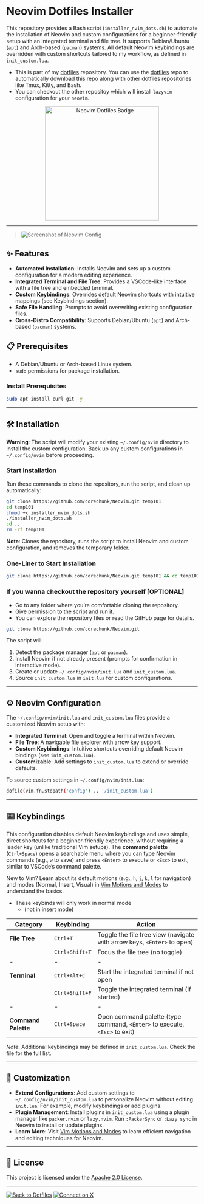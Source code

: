 # Neovim Dotfiles Installer

This repository provides a Bash script (`installer_nvim_dots.sh`) to automate the installation of Neovim and custom configurations for a beginner-friendly setup with an integrated terminal and file tree. It supports Debian/Ubuntu (`apt`) and Arch-based (`pacman`) systems. All default Neovim keybindings are overridden with custom shortcuts tailored to my workflow, as defined in `init_custom.lua`.

- This is part of my [dotfiles](https://github.com/corechunk/dotfiles) repository. You can use the [dotfiles](https://github.com/corechunk/dotfiles) repo to automatically download this repo along with other dotfiles repositories like Tmux, Kitty, and Bash.
- You can checkout the other repositoy which will install `lazyvim` configuration for your `neovim`.

<!-- 
<p align="center">
  <img src="https://raw.githubusercontent.com/neovim/neovim.github.io/master/logos/neovim-logo-300x87.png" alt="Neovim Dotfiles Badge" width="300"/>
</p>
-->
<p align="center">
  <img src="https://img.shields.io/badge/Neovim-Dotfiles-181717?style=flat-square&logo=neovim" alt="Neovim Dotfiles Badge" width="300"/>
</p>

---

>![Screenshot of Neovim Config](source/image.png)
## ✨ Features

- **Automated Installation**: Installs Neovim and sets up a custom configuration for a modern editing experience.
- **Integrated Terminal and File Tree**: Provides a VSCode-like interface with a file tree and embedded terminal.
- **Custom Keybindings**: Overrides default Neovim shortcuts with intuitive mappings (see Keybindings section).
- **Safe File Handling**: Prompts to avoid overwriting existing configuration files.
- **Cross-Distro Compatibility**: Supports Debian/Ubuntu (`apt`) and Arch-based (`pacman`) systems.

## 📋 Prerequisites

- A Debian/Ubuntu or Arch-based Linux system.
- `sudo` permissions for package installation.

### Install Prerequisites
```bash
sudo apt install curl git -y
```

---

## 🛠️ Installation

**Warning**: The script will modify your existing `~/.config/nvim` directory to install the custom configuration. Back up any custom configurations in `~/.config/nvim` before proceeding.

### Start Installation
Run these commands to clone the repository, run the script, and clean up automatically:
```bash
git clone https://github.com/corechunk/Neovim.git temp101
cd temp101
chmod +x installer_nvim_dots.sh
./installer_nvim_dots.sh
cd ..
rm -rf temp101
```
**Note**: Clones the repository, runs the script to install Neovim and custom configuration, and removes the temporary folder.

### One-Liner to Start Installation
```bash
git clone https://github.com/corechunk/Neovim.git temp101 && cd temp101 && chmod +x installer_nvim_dots.sh && ./installer_nvim_dots.sh && cd .. && rm -rf temp101
```

### If you wanna checkout the repository yourself [OPTIONAL]
- Go to any folder where you’re comfortable cloning the repository.
- Give permission to the script and run it.
- You can explore the repository files or read the GitHub page for details.
```bash
git clone https://github.com/corechunk/Neovim.git
```

The script will:
1. Detect the package manager (`apt` or `pacman`).
2. Install Neovim if not already present (prompts for confirmation in interactive mode).
3. Create or update `~/.config/nvim/init.lua` and `init_custom.lua`.
4. Source `init_custom.lua` in `init.lua` for custom configurations.

---

## ⚙️ Neovim Configuration

The `~/.config/nvim/init.lua` and `init_custom.lua` files provide a customized Neovim setup with:
- **Integrated Terminal**: Open and toggle a terminal within Neovim.
- **File Tree**: A navigable file explorer with arrow key support.
- **Custom Keybindings**: Intuitive shortcuts overriding default Neovim bindings (see `init_custom.lua`).
- **Customizable**: Add settings to `init_custom.lua` to extend or override defaults.

To source custom settings in `~/.config/nvim/init.lua`:
```bash
dofile(vim.fn.stdpath('config') .. '/init_custom.lua')
```

---

## ⌨️ Keybindings

This configuration disables default Neovim keybindings and uses simple, direct shortcuts for a beginner-friendly experience, without requiring a leader key (unlike traditional Vim setups). The **command palette** (`Ctrl+Space`) opens a searchable menu where you can type Neovim commands (e.g., `w` to save) and press `<Enter>` to execute or `<Esc>` to exit, similar to VSCode’s command palette.

New to Vim? Learn about its default motions (e.g., `h`, `j`, `k`, `l` for navigation) and modes (Normal, Insert, Visual) in [Vim Motions and Modes](https://github.com/corechunk/extras/blob/main/files/vim/vim_motions_modes.md) to understand the basics.

- These keybinds will only work in normal mode 
  - (not in insert mode)

| **Category**         | **Keybinding**            | **Action**                              |
|----------------------|---------------------------|-----------------------------------------|
| **File Tree**        | `Ctrl+T`                 | Toggle the file tree view (navigate with arrow keys, `<Enter>` to open) |
|                      | `Ctrl+Shift+T`           | Focus the file tree (no toggle)         |
| -                    | -                        | -                                       |
| **Terminal**         | `Ctrl+Alt+C`             | Start the integrated terminal if not open |
|                      | `Ctrl+Shift+F`           | Toggle the integrated terminal (if started) |
| -                    | -                        | -                                       |
| **Command Palette**  | `Ctrl+Space`             | Open command palette (type command, `<Enter>` to execute, `<Esc>` to exit) |

*Note*: Additional keybindings may be defined in `init_custom.lua`. Check the file for the full list.

---

## 📝 Customization

- **Extend Configurations**: Add custom settings to `~/.config/nvim/init_custom.lua` to personalize Neovim without editing `init.lua`. For example, modify keybindings or add plugins.
- **Plugin Management**: Install plugins in `init_custom.lua` using a plugin manager like `packer.nvim` or `lazy.nvim`. Run `:PackerSync` or `:Lazy sync` in Neovim to install or update plugins.
- **Learn More**: Visit [Vim Motions and Modes](https://github.com/corechunk/extras/blob/main/files/vim/vim_motions_modes.md) to learn efficient navigation and editing techniques for Neovim.

---

## 📜 License

This project is licensed under the [Apache 2.0 License](LICENSE).

---

[![Back to Dotfiles](https://img.shields.io/badge/Back_to_Dotfiles-181717?style=flat-square&logo=github)](https://github.com/corechunk/dotfiles)
[![Connect on X](https://img.shields.io/badge/Connect_on_X-1DA1F2?style=flat-square&logo=x)](https://x.com/Mahmudul__Miraj)